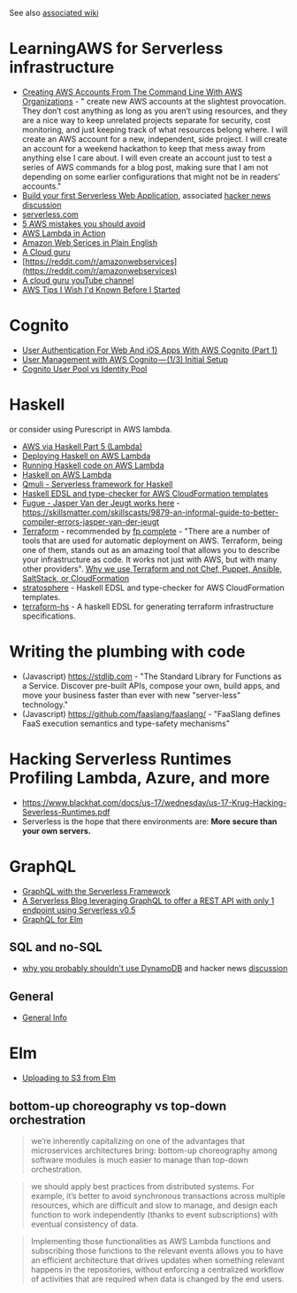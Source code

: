 See also [associated wiki](https://github.com/NickAger/LearningAWS/wiki)

# LearningAWS for Serverless infrastructure

* [Creating AWS Accounts From The Command Line With AWS Organizations](https://alestic.com/2017/09/aws-organizations-cli/) - " create new AWS accounts at the slightest provocation. They don’t cost anything as long as you aren’t using resources, and they are a nice way to keep unrelated projects separate for security, cost monitoring, and just keeping track of what resources belong where. I will create an AWS account for a new, independent, side project. I will create an account for a weekend hackathon to keep that mess away from anything else I care about. I will even create an account just to test a series of AWS commands for a blog post, making sure that I am not depending on some earlier configurations that might not be in readers’ accounts."
* [Build your first Serverless Web Application](https://aws.amazon.com/serverless/build-a-web-app/), associated [hacker news discussion](https://news.ycombinator.com/item?id=14740971)
* [serverless.com](http://www.serverless.com)
* [5 AWS mistakes you should avoid](https://cloudonaut.io/5-aws-mistakes-you-should-avoid/)
* [AWS Lambda in Action](https://www.manning.com/books/aws-lambda-in-action)
* [Amazon Web Serices in Plain English](https://www.expeditedssl.com/aws-in-plain-english)
* [A Cloud guru](https://acloud.guru)
* [https://reddit.com/r/amazonwebservices](https://reddit.com/r/amazonwebservices)
* [A cloud guru youTube channel](https://www.youtube.com/channel/UCp8lLM2JP_1pv6E0NQ38pqw)
* [AWS Tips I Wish I'd Known Before I Started](https://wblinks.com/notes/aws-tips-i-wish-id-known-before-i-started/)

# Cognito
* [User Authentication For Web And iOS Apps With AWS Cognito (Part 1)](https://www.smashingmagazine.com/2017/08/user-authentication-web-ios-apps-aws-cognito-part-1/)
* [User Management with AWS Cognito — (1/3) Initial Setup](https://medium.com/@kangzeroo/user-management-with-aws-cognito-1-3-initial-setup-a1a692a657b3)
* [Cognito User Pool vs Identity Pool](https://serverless-stack.com/chapters/cognito-user-pool-vs-identity-pool.html)

# Haskell
or consider using Purescript in AWS lambda.

* [AWS via Haskell Part 5 (Lambda)](http://blog.rcook.org/blog/2017/aws-via-haskell-lambda/)
* [Deploying Haskell on AWS Lambda](http://www.alfredodinapoli.com/posts/2017-03-16-deploying-haskell-on-aws-lambda.html)
* [Running Haskell code on AWS Lambda](https://github.com/abailly/aws-lambda-haskell)
* [Haskell on AWS Lambda](https://www.agileand.me/haskell-aws-lambda/)
* [Qmuli - Serverless framework for Haskell](https://github.com/qmuli/qmuli/)
* [Haskell EDSL and type-checker for AWS CloudFormation templates](https://github.com/frontrowed/stratosphere)
* [Fugue - Jasper Van der Jeugt works here](https://fugue.co) - https://skillsmatter.com/skillscasts/9879-an-informal-guide-to-better-compiler-errors-jasper-van-der-jeugt
* [Terraform](https://www.terraform.io) - recommended by [fp complete](https://www.fpcomplete.com/blog/2017/08/credstash) - "There are a number of tools that are used for automatic deployment on AWS. Terraform, being one of them, stands out as an amazing tool that allows you to describe your infrastructure as code. It works not just with AWS, but with many other providers". [Why we use Terraform and not Chef, Puppet, Ansible, SaltStack, or CloudFormation](https://blog.gruntwork.io/why-we-use-terraform-and-not-chef-puppet-ansible-saltstack-or-cloudformation-7989dad2865c)
* [stratosphere](https://github.com/frontrowed/stratosphere) - Haskell EDSL and type-checker for AWS CloudFormation templates.
* [terraform-hs](https://github.com/timbod7/terraform-hs) - A haskell EDSL for generating terraform infrastructure specifications.

# Writing the plumbing with code
* (Javascript) https://stdlib.com - "The Standard Library for Functions as a Service. Discover pre-built APIs, compose your own, build apps, and move your business faster than ever with new "server-less" technology."
* (Javascript) https://github.com/faaslang/faaslang/ - "FaaSlang defines FaaS execution semantics and type-safety mechanisms"
 
# Hacking Serverless Runtimes Profiling Lambda, Azure, and more
* https://www.blackhat.com/docs/us-17/wednesday/us-17-Krug-Hacking-Severless-Runtimes.pdf
* Serverless is the hope that there environments are: **More secure than your own servers.**

# GraphQL

* [GraphQL with the Serverless Framework](https://serverless.zone/graphql-with-the-serverless-framework-79924829a8ca)
* [A Serverless Blog leveraging GraphQL to offer a REST API with only 1 endpoint using Serverless v0.5](https://github.com/serverless/serverless-graphql-blog)
* [GraphQL for Elm](https://github.com/jahewson/elm-graphql)

## SQL and no-SQL
* [why you probably shouldn't use DynamoDB](https://syslog.ravelin.com/you-probably-shouldnt-use-dynamodb-89143c1287ca) and hacker news [discussion](https://news.ycombinator.com/item?id=14721920)

## General

* [General Info](general.md)

# Elm
* [Uploading to S3 from Elm](http://simonh1000.github.io/2016/12/elm-s3-uploads/)

## bottom-up choreography vs top-down orchestration
> we’re inherently capitalizing on one of the advantages that microservices architectures bring: bottom-up choreography among software modules is much easier to manage than top-down orchestration.

> we should apply best practices from distributed systems. For example, it’s better to avoid synchronous transactions across multiple resources, which are difficult and slow to manage, and design each function to work independently (thanks to event subscriptions) with eventual consistency of data.
 
> Implementing those functionalities as AWS Lambda functions and subscribing those functions to the relevant events allows you to have an efficient architecture that drives updates when something relevant happens in the repositories, without enforcing a centralized workflow of activities that are required when data is changed by the end users. 
